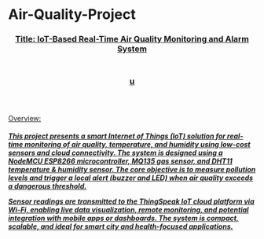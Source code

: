 # Air-Quality-Project
<html>
<body>
<center><h3><b><u>Title: IoT-Based Real-Time Air Quality Monitoring and Alarm System<h1></h1>u</b></center>
<br>
<h5></h5>Overview:<h5>
This project presents a smart Internet of Things (IoT) solution for real-time monitoring of air quality, temperature, and humidity using low-cost sensors and cloud connectivity. The system is designed using a NodeMCU ESP8266 microcontroller, MQ135 gas sensor, and DHT11 temperature & humidity sensor. The core objective is to measure pollution levels and trigger a local alert (buzzer and LED) when air quality exceeds a dangerous threshold.

Sensor readings are transmitted to the ThingSpeak IoT cloud platform via Wi-Fi, enabling live data visualization, remote monitoring, and potential integration with mobile apps or dashboards. The system is compact, scalable, and ideal for smart city and health-focused applications.
</body>
</html>
